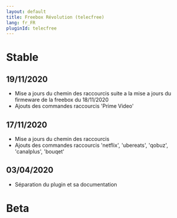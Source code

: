 ```yaml
---
layout: default
title: Freebox Révolution (telecfree)
lang: fr_FR
pluginId: telecfree
---
```


# Stable
## 19/11/2020
* Mise a jours du chemin des raccourcis suite a la mise a jours du firmeware de la freebox du 18/11/2020
* Ajouts des commandes raccourcis 'Prime Video'

## 17/11/2020
* Mise a jours du chemin des raccourcis
* Ajouts des commandes raccourcis 'netflix', 'ubereats', 'qobuz', 'canalplus', 'bouqet'

## 03/04/2020
* Séparation du plugin et sa documentation

# Beta

